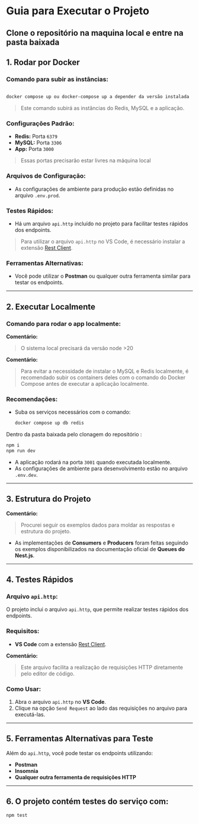 
# Guia para Executar o Projeto


## Clone o repositório na maquina local e entre na pasta baixada
## 1. Rodar por Docker

### Comando para subir as instâncias:
```bash

docker compose up ou docker-compose up a depender da versão instalada
```


> Este comando subirá as instâncias do Redis, MySQL e a aplicação.

### Configurações Padrão:
- **Redis:** Porta `6379`
- **MySQL:** Porta `3306`
- **App:** Porta `3000`
> Essas portas precisarão estar livres na máquina local

### Arquivos de Configuração:
- As configurações de ambiente para produção estão definidas no arquivo `.env.prod`.

### Testes Rápidos:
- Há um arquivo `api.http` incluído no projeto para facilitar testes rápidos dos endpoints.


> Para utilizar o arquivo `api.http` no VS Code, é necessário instalar a extensão [Rest Client](https://marketplace.visualstudio.com/items?itemName=humao.rest-client).

### Ferramentas Alternativas:
- Você pode utilizar o **Postman** ou qualquer outra ferramenta similar para testar os endpoints.

---

## 2. Executar Localmente

### Comando para rodar o app localmente:

**Comentário:**
> O sistema local precisará da versão node >20


**Comentário:**
> Para evitar a necessidade de instalar o MySQL e Redis localmente, é recomendado subir os containers deles com o comando do Docker Compose antes de executar a aplicação localmente. 

### Recomendações:
- Suba os serviços necessários com o comando:
  ```bash
  docker compose up db redis
  ```

 Dentro da pasta baixada pelo clonagem do repositório :

  ```bash
  npm i
  npm run dev
  ```

- A aplicação rodará na porta `3001` quando executada localmente.
- As configurações de ambiente para desenvolvimento estão no arquivo `.env.dev`.

---

## 3. Estrutura do Projeto

**Comentário:**
> Procurei seguir os exemplos dados para moldar as respostas e estrutura do projeto.

- As implementações de **Consumers** e **Producers** foram feitas seguindo os exemplos disponibilizados na documentação oficial de **Queues do Nest.js**.

---

## 4. Testes Rápidos

### Arquivo `api.http`:
O projeto inclui o arquivo `api.http`, que permite realizar testes rápidos dos endpoints.

### Requisitos:
- **VS Code** com a extensão [Rest Client](https://marketplace.visualstudio.com/items?itemName=humao.rest-client).

**Comentário:**
> Este arquivo facilita a realização de requisições HTTP diretamente pelo editor de código.

### Como Usar:
1. Abra o arquivo `api.http` no **VS Code**.
2. Clique na opção `Send Request` ao lado das requisições no arquivo para executá-las.

---

## 5. Ferramentas Alternativas para Teste

Além do `api.http`, você pode testar os endpoints utilizando:
- **Postman**
- **Insomnia**
- **Qualquer outra ferramenta de requisições HTTP**

---



## 6. O projeto contém testes do serviço com:
```bash
npm test
```
